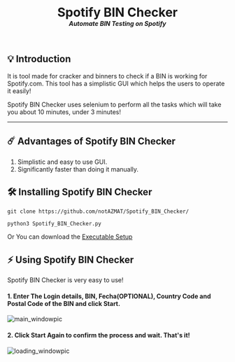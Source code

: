 <p align="center">

  <h1 align="center" style="margin: 0 auto 0 auto;">Spotify BIN Checker</h1>
  <h5 align="center" style="margin: 0 auto 0 auto;">Automate BIN Testing on Spotify</h5>
  </p>



  <br>

## 💡 Introduction

It is tool made for cracker and binners to check if a BIN is working for Spotify.com.
This tool has a simplistic GUI which helps the users to operate it easily!

Spotify BIN Checker uses selenium to perform all the tasks which will take you about 10 minutes, under 3 minutes!

___

## ☄️  Advantages of Spotify BIN Checker
1. Simplistic and easy to use GUI.
2. Significantly faster than doing it manually.

## 🛠  Installing Spotify BIN Checker
```
git clone https://github.com/notAZMAT/Spotify_BIN_Checker/

python3 Spotify_BIN_Checker.py
```
Or You can download the [Executable Setup](https://github.com/notAZMAT/Spotify_BIN_Checker/files/6829938/sbc_setup.zip)

## ⚡️ Using Spotify BIN Checker

Spotify BIN Checker is very easy to use!
#### 1. Enter The Login details, BIN, Fecha(OPTIONAL), Country Code and Postal Code of the BIN and click Start.
![main_windowpic](https://user-images.githubusercontent.com/87519640/125933374-a328866e-b247-4515-aba8-3712a208cc96.png)

#### 2. Click Start Again to confirm the process and wait. That's it!
![loading_windowpic](https://user-images.githubusercontent.com/87519640/125933683-4ac16dec-0864-4659-bc88-4d422b1285d0.png)


